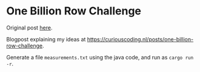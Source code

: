 # One Billion Row Challenge

Original post [here](https://www.morling.dev/blog/one-billion-row-challenge/).

Blogpost explaining my ideas at https://curiouscoding.nl/posts/one-billion-row-challenge.

Generate a file `measurements.txt` using the java code, and run as `cargo run -r`.


